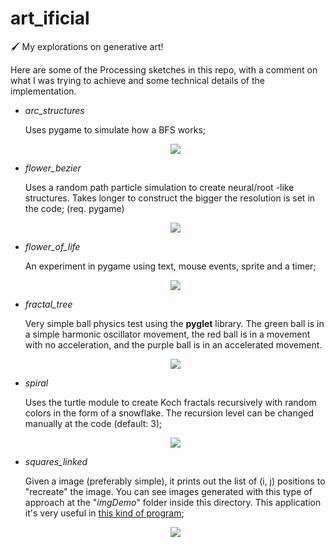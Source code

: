 # art_ificial
:paintbrush: My explorations on generative art!

Here are some of the Processing sketches in this repo, with a comment on what I was trying to achieve and some technical details of the implementation.

- *arc_structures*

    Uses pygame to simulate how a BFS works;
    <p align="center"> <img src="https://i.imgur.com/k9OoRPO.gif"/></p>

- *flower_bezier*

    Uses a random path particle simulation to create neural/root -like structures. Takes longer to construct the bigger the resolution is set in the code; (req. pygame)
    <p align="center"> <img src="multimedia/imgDemo/drunkenSailor.png"/></p>

- *flower_of_life*

    An experiment in pygame using text, mouse events, sprite and a timer;
    <p align="center"> <img src="multimedia/imgDemo/pygameSimple.png"/></p>

- *fractal_tree*

    Very simple ball physics test using the **pyglet** library. The green ball is in a simple harmonic oscillator movement, the red ball is in a movement with no acceleration, and the purple ball is in an accelerated movement.
    <p align="center"> <img src="multimedia/imgDemo/pygletAnim.png"/></p>

- *spiral*

    Uses the turtle module to create Koch fractals recursively with random colors in the form of a snowflake. The recursion level can be changed manually at the code (default: 3);
    <p align="center"> <img src="multimedia/imgDemo/turtleFractals.png"/></p>

- *squares_linked*

    Given a image (preferably simple), it prints out the list of (i, j) positions to "recreate" the image. You can see images generated with this type of approach at the "*imgDemo*" folder inside this directory. This application it's very useful in [this kind of program](https://github.com/robotenique/intermediateProgramming/tree/master/MAC0323/EP5);
    
    <p align="center"> <img src="multimedia/imgDemo/genTxt.png"/></p>
